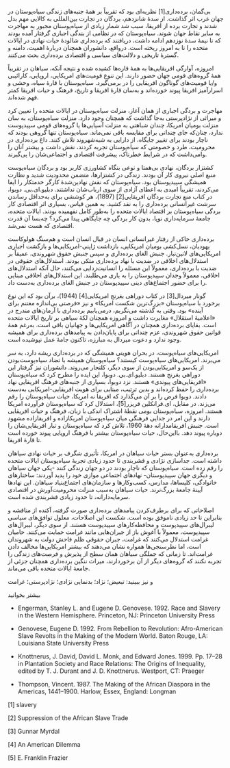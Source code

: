   بی‌گمان، برده‌داری[1] نظریه‌ای بود که تقریباً بر همۀ جنبه‌های زندگی سیاه‌پوستان در جهان غرب اثر گذاشت. از سدۀ شانزدهم، بردگان در تجارت بین‌المللی به کالایی مهم بدل شدند و تجارت برده از افریقا، سبب شد شمار زیادی از سیاه‌پوستان مجبور به مهاجرت به سایر نقاط جهان شوند. سیاه‌پوستان که در نظامی از بندگی اجباری گرفتار آمده بودند که تا نیمۀ سدۀ نوزدهم ادامه داشت، دریافتند که برده‌داری شالودۀ حیات نهادی در ایالات متحده را تا به امروز ریخته است. درواقع، دانشوران همچنان دربارۀ اهمیت، دامنه و گسترۀ تاریخی و دلالت‌های سیاسی و اقتصادی برده‌داری بحث می‌کنند.

امروزه، آوارگی افریقایی‌ها به همۀ قاره‌ها کشیده شده و نتیجه آنکه، سیاهان در تقریباً همۀ گروه‌های قومی جهان حضور دارند. این تنوع قومیت‌های امریکایی، اروپایی، کارائیبی و/یا قومیت‌های گوناگون افریقایی را در برمی‌گیرد. سیاه‌پوستان با قارۀ سیاه، وحشی و اسرارآمیز افریقا پیوند خورده‌اند و به‌سان قارۀ افریقا و تاریخ، فرهنگ و حیات افریقا کمتر فهم شده‌اند.

مهاجرت و بردگی اجباری از همان آغاز، منزلت سیاه‌پوستان در ایالات متحده را تعیین کرد و میراثی از نژادپرستی به‌‌جا گذاشت که همچنان وجود دارد. منزلت سیاه‌پوستان، به سان منزلت بومیان امریکا، چندان شباهتی به منزلت آسیایی‌ها یا گروه‌های قومی سپیدپوست ندارد، چنان‌که جای چندانی برای مقایسه باقی نمی‌ماند. سیاه‌پوستان تنها گروهی بودند که ناچار بودند برای تغییر جایگاه، از دارایی به شبه‌شهروند تلاش کنند. داغ برده‌داری در محرومیت، طرد و خصومتی که سیاه‌پوستان تجربه کردند، نقش داشت و بیشتر آنان را وامی‌داشت که در شرایط خطرناک، پیشرفت اقتصادی و اجتماعی‌شان را پی‌گیرند.

 کشتزار بردگان، نهادی بی‌همتا و نوعی بنگاه کشاورزی کاربر بود و بردگان سیاه‌پوست منبع اصلی نیروی کار آن بودند. زندگی در کشتزارها، متضمن محدودیت شدید و نظارت همیشگی سپیدپوستان بود. سیاه‌پوستان که نقش نهادین‌شدۀ کارگر خدمتکار را ایفا می‌کردند، تقریباً امیدی به اعطای آزادی از سوی ارباب‌شان نداشتند. دبلیو.ای.بی. دوبوا، در کتاب منع تجارت بردگان افریقایی[2] (1897)، هر کوششی برای به‌حداقل رساندن سرشت غیرانسانی برده‌داری را به نقد کشید. به همین قیاس، بسیاری اثر اقتصادی کار بردگی سیاه‌پوستان بر اقتصاد ایالات متحده را به‌طور کامل نفهمیده بودند. ایالات متحده، جامعۀ سرمایه‌داری نوپا، بدون کار بردگی چه جایگاهی پیدا می‌کرد؟ چه‌بسا آن قدرت اقتصادی که هست نمی‌شد.

 برده‌داری حاکی از رفتار غیرانسانی انسان در قبال انسان است و هم‌سنگ هولوکاست یهودیان، نسل‌کشی بومیان امریکایی، بازداشت ژاپنی-امریکایی‌ها و بازگشت اجباری امریکایی‌های لاتین‌تبار. جنبش الغای برده‌داری و سپس جنبش حقوق شهروندی، عمیقاً بر استدلال‌های اخلاقی در ضدیت با نهاد برده‌داری متکی بودند. استدلال‌های حقوقی در ضدیت با برده‌داری، معمولاً این مسئله را انسانیت‌زدایی می‌کنند، حال آنکه استدلال‌های اخلاقی، معمولاً وجدان سپیدپوستان را به یاری می‌طلبند. این استدلال‌های اخلاقی مبنایی را برای حضور اجتماع‌های دینی سپیدپوستان در جنبش الغای برده‌داری به‌دست داد.

 گونار میردال[3] در کتاب دوراهی بغرنج امریکایی[4] (1944)، برآن بود که این نوع برخورد با سیاه‌پوستان «بزرگ‌ترین شکست امریکا» و نیز «فرصتی بی‌اندازه مغتنم برای آینده» بود. وقتی به گذشته می‌نگریم، درمی‌یابیم برده‌داری با آرمان‌های مندرج در «اعلامیۀ استقلال» مغایرت داشت و امروزه همچنان لکۀ سیاهی بر تاریخ ایالات متحده است. بقایای برده‌داری همچنان در آگاهی امریکایی‌ها و جهانیان باقی است. به‌رغم همۀ قوانین حقوق شهروندی، عزم چندانی برای پایان‌دادن به پیامدهای برده‌داری برای همیشه وجود ندارد و دعوت میردال به مبارزه، تاکنون جامۀ عمل نپوشیده است.

 امریکایی‌های سیاه‌پوست، در بحران هویتی همیشگی که در برده‌داری ریشه دارد، به سر می‌برند. امریکایی‌های سیاه‌پوست کیستند؟ سیاه‌پوستان همیشه با تضاد سیاه‌پوست‌بودن از یک‌سو و امریکایی‌بودن از سوی دیگر، کلنجار می‌روند. دانشوران نیز گرفتار این دوراهی بغرنج هستند. دبلیو.ای.بی. دوبوا، این ایده را مطرح کرد که سیاه‌پوستان «افریقایی‌های پیوندی» هستند. نزد دوبوا، بسیاری از جنبه‌های فرهنگ افریقایی نهاد برده‌داری را حفظ کرده‌اند و بدین ترتیب، مبنایی برای هویت افریقایی-امریکایی به‌دست دادند. دوبوا فرض را بر آن می‌گذارد که افریقا نه امریکا، حیات سیاه‌پوستان را رقم می‌زند. در مقابل، ای.‌فرانکلین فریزر[5]، استدلال کرد که سیاه‌پوستان فرآورده امریکا هستند. امروزه، سیاه‌پوستان بومی نقطۀ اشتراک اندکی با زبان، فرهنگ و حیات افریقایی دارند و این امر در جدایی فرهنگی میان سیاه‌پوستان امریکازاده و افریقازاده مشهود است. جنبش افریقامدارانه دهۀ 1960، تلاش کرد که سیاه‌پوستان و تبار افریقایی‌شان را دوباره پیوند دهد. بااین‌حال، حیات سیاه‌پوستان بیشتر با فرهنگ اروپایی پیوند خورده است تا قارۀ افریقا. 

برده‌داری به‌عنوان بستر حیات سیاهان در امریکا، تأثیری شگرف بر حیات نهادی سیاهان داشته است. جداسازی نژادی و قشربندی تا حدود زیادی تجربۀ سیاه‌پوستان ایالات متحده را رقم زده است. سیاه‌پوستان که ناچار بودند در دو جهان زندگی کنند -یکی جهان سیاهان و دیگری جهان سپیدپوستان- نهادهای اجتماعی موازی خود را پدید آوردند: ساختارهای خانوادگی، کلیساها، مدارس، کسب‌وکارها و سازمان‌های اجتماع‌بنیاد سیاهان. این نهادها آیینۀ جامعۀ بزرگ‌ترند. حیات سیاهان به‌سبب منزلت محرومیت‌آورش در اقتصادی سرمایه‌دارانه، تا حدود زیادی قشربندی شده است.

اصلاحاتی که برای برطرف‌کردن پیامدهای برده‌داری صورت گرفته، آکنده از مناقشه و بنابراین تا حد زیادی ناموفق بوده است. شکست این اصلاحات، معلول توافق‌های سیاسی لیبرال‌های سپیدپوست و محافظه‌کارهای سپیدپوست هستند. از سوی دیگر، لیبرال‌های سپیدپوست، معمولاً با آغوش باز از جبران‌هایی مانند غرامت حمایت می‌کنند. حامیان غرامت استدلال می‌کنند که غرامت، جبران حقوقی ظلم فاحش دولت به شهروندان است، اما نظرسنجی‌ها همواره نشان می‌دهند که بیشتر امریکایی‌ها مخالف دادن غرامت‌اند. تا زمانی که جملگی سیاهان همان سطح از پذیرش و فرصت‌های زندگی را تجربه نکنند که گروه‌های دیگر از آن برخوردارند، میراث ننگین برده‌داری همچنان جزئی از جامعۀ ایالات متحده باقی می‌ماند.

و نیز ببینید: تبعیض؛ نژاد؛ بدنمایی نژادی؛ نژادپرستی؛ غرامت

بیشتر بخوانید

- Engerman, Stanley L. and Eugene D. Genovese. 1992. Race and Slavery in the Western Hemisphere. Princeton, NJ: Princeton University Press

- Genovese, Eugene D. 1992. From Rebellion to Revolution: Afro-American Slave Revolts in the Making of the Modern World. Baton Rouge, LA: Louisiana State University Press

- Knottnerus, J. David, David L. Monk, and Edward Jones. 1999. Pp. 17–28 in Plantation Society and Race Relations: The Origins of Inequality, edited by T. J. Durant and J. D. Knottnerus. Westport, CT: Praeger

- Thompson, Vincent. 1987. The Making of the African Diaspora in the Americas, 1441–1900. Harlow, Essex, England: Longman

 [1] slavery 

[2] Suppression of the African Slave Trade

[3] Gunnar Myrdal

[4] An American Dilemma

 [5] E. Franklin Frazier

 

 

 

 